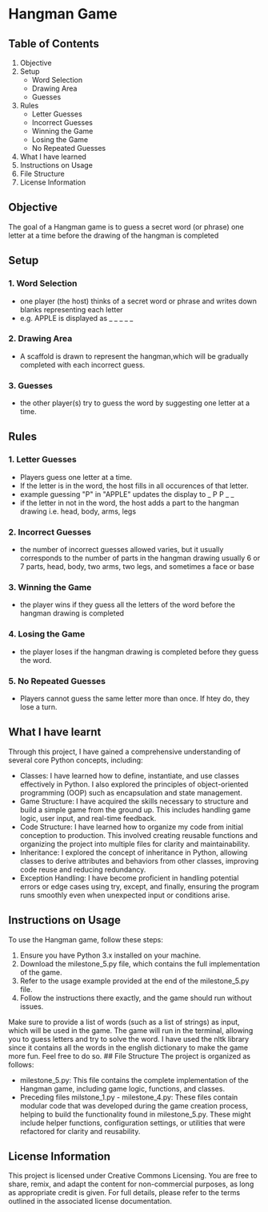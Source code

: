 # Hangman Game

## Table of Contents 
1. Objective 
2. Setup 
    - Word Selection 
    - Drawing Area
    - Guesses
3. Rules 
    - Letter Guesses 
    - Incorrect Guesses
    - Winning the Game 
    - Losing the Game 
    - No Repeated Guesses
4. What I have learned
5. Instructions on Usage
6. File Structure 
7. License Information 

## Objective 
The goal of a Hangman game is to guess a secret word (or phrase) one letter at a time before the drawing of the hangman is completed 

## Setup 
### 1. Word Selection 
- one player (the host) thinks of a secret word or phrase and writes down blanks representing each letter 
- e.g. APPLE is displayed as _ _ _ _ _ 

### 2. Drawing Area 
- A scaffold is drawn to represent the hangman,which will be gradually completed with each  incorrect guess.

### 3. Guesses
- the other player(s) try to guess the word by suggesting one letter at a time. 

## Rules
### 1. Letter Guesses
- Players guess one letter at a time. 
- If the letter is in the word, the host fills in all occurences of that letter. 
- example guessing "P" in "APPLE" updates the display to _ P P _ _ 
- if the letter in not in the word, the host adds a part to the hangman drawing i.e. head, body, arms, legs
### 2. Incorrect Guesses
- the number of incorrect guesses allowed varies, but it usually corresponds to the number of parts in the hangman drawing usually 6 or 7 parts, head, body, two arms, two legs, and sometimes a face or base 
### 3. Winning the Game 
- the player wins if they guess all the letters of the word before the hangman drawing is completed 
### 4. Losing the Game
- the player loses if the hangman drawing is completed before they guess the word.
### 5. No Repeated Guesses
- Players cannot guess the same letter more than once. If htey do, they lose a turn.

## What I have learnt 
Through this project, I have gained a comprehensive understanding of several core Python concepts, including:

- Classes: I have learned how to define, instantiate, and use classes effectively in Python. I also explored the principles of object-oriented programming (OOP) such as encapsulation and state management.
- Game Structure: I have acquired the skills necessary to structure and build a simple game from the ground up. This includes handling game logic, user input, and real-time feedback.
- Code Structure: I have learned how to organize my code from initial conception to production. This involved creating reusable functions and organizing the project into multiple files for clarity and maintainability.
- Inheritance: I explored the concept of inheritance in Python, allowing classes to derive attributes and behaviors from other classes, improving code reuse and reducing redundancy.
- Exception Handling: I have become proficient in handling potential errors or edge cases using try, except, and finally, ensuring the program runs smoothly even when unexpected input or conditions arise.
## Instructions on Usage
To use the Hangman game, follow these steps:

1. Ensure you have Python 3.x installed on your machine.
2. Download the milestone_5.py file, which contains the full implementation of the game.
3. Refer to the usage example provided at the end of the milestone_5.py file.
5. Follow the instructions there exactly, and the game should run without issues.

Make sure to provide a list of words (such as a list of strings) as input, which will be used in the game. The game will run in the terminal, allowing you to guess letters and try to solve the word. I have used the nltk library since it contains all the words in the english dictionary to make the game more fun. Feel free to do so.
## File Structure 
The project is organized as follows:

- milestone_5.py: This file contains the complete implementation of the Hangman game, including game logic, functions, and classes.
- Preceding files milstone_1.py - milestone_4.py: These files contain modular code that was developed during the game creation process, helping to build the functionality found in milestone_5.py. These might include helper functions, configuration settings, or utilities that were refactored for clarity and reusability.


## License Information 
This project is licensed under Creative Commons Licensing. You are free to share, remix, and adapt the content for non-commercial purposes, as long as appropriate credit is given. For full details, please refer to the terms outlined in the associated license documentation.

